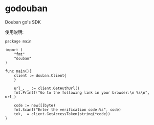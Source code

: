 godouban
========

Douban go's SDK

使用说明:
    
    package main
    
    import (
        "fmt"
        "douban"
    )
    
    func main(){
        client := douban.Client{
        }

        url_, _ := client.GetAuthUrl()
        fmt.Printf("Go to the following link in your browser:\n %s\n", url_)

        code := new([]byte)
        fmt.Scanf("Enter the verification code:%s", code)
        tok, _= client.GetAccessToken(string(*code))
    }

